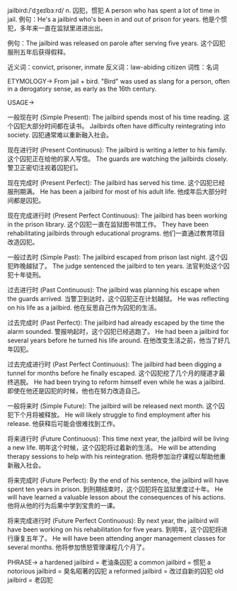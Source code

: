 jailbird:/ˈdʒeɪlbɜːrd/
n.
囚犯，惯犯
A person who has spent a lot of time in jail.
例句：He's a jailbird who's been in and out of prison for years. 他是个惯犯，多年来一直在监狱里进进出出。

例句：The jailbird was released on parole after serving five years.  这个囚犯服刑五年后获得假释。

近义词：convict, prisoner, inmate
反义词：law-abiding citizen
词性：名词


ETYMOLOGY->
From jail + bird.  "Bird" was used as slang for a person, often in a derogatory sense, as early as the 16th century.


USAGE->

一般现在时 (Simple Present):
The jailbird spends most of his time reading.  这个囚犯大部分时间都在读书。
Jailbirds often have difficulty reintegrating into society. 囚犯通常难以重新融入社会。


现在进行时 (Present Continuous):
The jailbird is writing a letter to his family. 这个囚犯正在给他的家人写信。
The guards are watching the jailbirds closely. 警卫正密切注视着囚犯们。


现在完成时 (Present Perfect):
The jailbird has served his time. 这个囚犯已经服刑期满。
He has been a jailbird for most of his adult life. 他成年后大部分时间都是囚犯。


现在完成进行时 (Present Perfect Continuous):
The jailbird has been working in the prison library.  这个囚犯一直在监狱图书馆工作。
They have been rehabilitating jailbirds through educational programs. 他们一直通过教育项目改造囚犯。


一般过去时 (Simple Past):
The jailbird escaped from prison last night.  这个囚犯昨晚越狱了。
The judge sentenced the jailbird to ten years. 法官判处这个囚犯十年徒刑。


过去进行时 (Past Continuous):
The jailbird was planning his escape when the guards arrived.  当警卫到达时，这个囚犯正在计划越狱。
He was reflecting on his life as a jailbird. 他在反思自己作为囚犯的生活。


过去完成时 (Past Perfect):
The jailbird had already escaped by the time the alarm sounded. 警报响起时，这个囚犯已经逃跑了。
He had been a jailbird for several years before he turned his life around. 在他改变生活之前，他当了好几年囚犯。


过去完成进行时 (Past Perfect Continuous):
The jailbird had been digging a tunnel for months before he finally escaped.  这个囚犯挖了几个月的隧道才最终逃脱。
He had been trying to reform himself even while he was a jailbird. 即使在他还是囚犯的时候，他也在努力改造自己。


一般将来时 (Simple Future):
The jailbird will be released next month.  这个囚犯下个月将被释放。
He will likely struggle to find employment after his release. 他获释后可能会很难找到工作。


将来进行时 (Future Continuous):
This time next year, the jailbird will be living a new life.  明年这个时候，这个囚犯将过着新的生活。
He will be attending therapy sessions to help with his reintegration. 他将参加治疗课程以帮助他重新融入社会。


将来完成时 (Future Perfect):
By the end of his sentence, the jailbird will have spent ten years in prison.  到刑期结束时，这个囚犯将在监狱里度过十年。
He will have learned a valuable lesson about the consequences of his actions. 他将从他的行为后果中学到宝贵的一课。


将来完成进行时 (Future Perfect Continuous):
By next year, the jailbird will have been working on his rehabilitation for five years.  到明年，这个囚犯将进行康复五年了。
He will have been attending anger management classes for several months. 他将参加愤怒管理课程几个月了。


PHRASE->
a hardened jailbird =  老油条囚犯
a common jailbird = 惯犯
a notorious jailbird = 臭名昭著的囚犯
a reformed jailbird = 改过自新的囚犯
old jailbird =  老囚犯
